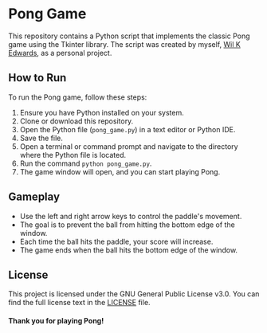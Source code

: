 # Pong Game

This repository contains a Python script that implements the classic Pong game using the Tkinter library. The script was created by myself, [Wil K Edwards](https://github.com/EdwardsWK), as a personal project.

## How to Run

To run the Pong game, follow these steps:

1. Ensure you have Python installed on your system.
2. Clone or download this repository.
3. Open the Python file (`pong_game.py`) in a text editor or Python IDE.
4. Save the file.
5. Open a terminal or command prompt and navigate to the directory where the Python file is located.
6. Run the command `python pong_game.py`.
7. The game window will open, and you can start playing Pong.

## Gameplay

- Use the left and right arrow keys to control the paddle's movement.
- The goal is to prevent the ball from hitting the bottom edge of the window.
- Each time the ball hits the paddle, your score will increase.
- The game ends when the ball hits the bottom edge of the window.

## License

This project is licensed under the GNU General Public License v3.0. You can find the full license text in the [LICENSE](LICENSE) file.

#### Thank you for playing Pong!
